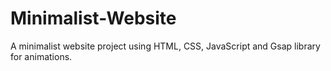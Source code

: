 # Minimalist-Website
A minimalist website project using HTML, CSS, JavaScript and Gsap library for animations. 
